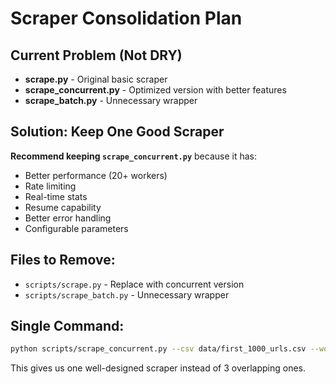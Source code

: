# Scraper Consolidation Plan

## Current Problem (Not DRY)
- **scrape.py** - Original basic scraper  
- **scrape_concurrent.py** - Optimized version with better features
- **scrape_batch.py** - Unnecessary wrapper

## Solution: Keep One Good Scraper

**Recommend keeping `scrape_concurrent.py`** because it has:
- Better performance (20+ workers)
- Rate limiting 
- Real-time stats
- Resume capability
- Better error handling
- Configurable parameters

## Files to Remove:
- `scripts/scrape.py` - Replace with concurrent version
- `scripts/scrape_batch.py` - Unnecessary wrapper

## Single Command:
```bash
python scripts/scrape_concurrent.py --csv data/first_1000_urls.csv --workers 25
```

This gives us one well-designed scraper instead of 3 overlapping ones.